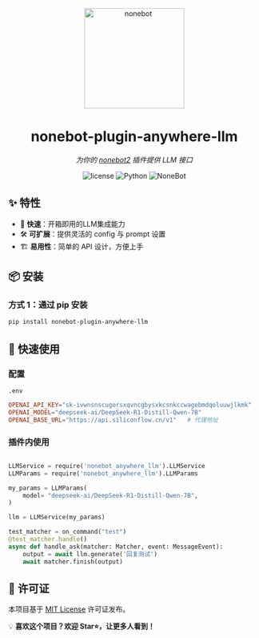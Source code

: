 
<div align="center">

  <a href="https://nonebot.dev/">
    <img src="https://nonebot.dev/logo.png" width="200" height="200" alt="nonebot">
  </a>

# nonebot-plugin-anywhere-llm


_为你的 [nonebot2](https://github.com/nonebot/nonebot2) 插件提供 LLM 接口_

<p align="center">
  <img src="https://img.shields.io/github/license/Zeta-qixi/nonebot-plugin-anywhere-llm" alt="license">
  <img src="https://img.shields.io/badge/python-3.9+-blue.svg" alt="Python">
  <img src="https://img.shields.io/badge/nonebot-2.4.0+-red.svg" alt="NoneBot">

</p>

</div>



## ✨ 特性  

- 🚀 **快速**：开箱即用的LLM集成能力 
- 🛠️ **可扩展**：提供灵活的 config 与 prompt 设置
- 🏗️ **易用性**：简单的 API 设计，方便上手  


## 📦 安装  

### 方式 1：通过 pip 安装
```sh
pip install nonebot-plugin-anywhere-llm
```



## 🚀 快速使用

### 配置
`.env`
```conf
OPENAI_API_KEY="sk-ivwnsnscugorsxqvncgbysxkcsnkccwagebmdqoluuwjlkmk"
OPENAI_MODEL="deepseek-ai/DeepSeek-R1-Distill-Qwen-7B"
OPENAI_BASE_URL="https://api.siliconflow.cn/v1"   # 代理地址
```

### 插件内使用
```python

LLMService = require('nonebot_anywhere_llm').LLMService
LLMParams = require('nonebot_anywhere_llm').LLMParams

my_params = LLMParams(
    model= "deepseek-ai/DeepSeek-R1-Distill-Qwen-7B",
)

llm = LLMService(my_params)

test_matcher = on_command("test")
@test_matcher.handle()
async def handle_ask(matcher: Matcher, event: MessageEvent):  
    output = await llm.generate('回复测试')
    await matcher.finish(output)

```



## 📜 许可证  

本项目基于 [MIT License](LICENSE) 许可证发布。

💡 **喜欢这个项目？欢迎 Star⭐，让更多人看到！**




